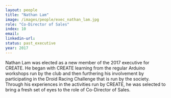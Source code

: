 ```yaml
---
layout: people
title: "Nathan Lam"
image: /images/people/exec_nathan_lam.jpg
role: "Co-Director of Sales"
index: 10
email:
linkedin-url:
status: past_executive
year: 2017
---
```

Nathan Lam was elected as a new member of the 2017 executive for CREATE. He began with CREATE learning from the regular Arduino workshops run by the club and then furthering his involvement by participating in the Droid Racing Challenge that is run by the society. Through his experiences in the activities run by CREATE, he was selected to bring a fresh set of eyes to the role of Co-Director of Sales.

